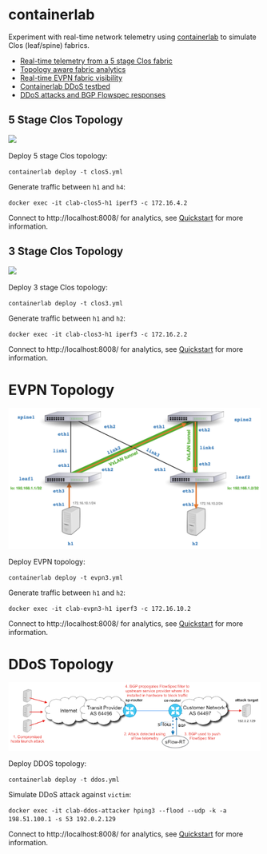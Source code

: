 # containerlab
Experiment with real-time network telemetry using [containerlab](https://containerlab.srlinux.dev/) to simulate Clos (leaf/spine) fabrics.

* [Real-time telemetry from a 5 stage Clos fabric](https://blog.sflow.com/2022/02/real-time-telemetry-from-5-stage-clos.html)
* [Topology aware fabric analytics](https://blog.sflow.com/2022/02/topology-aware-fabric-analytics.html)
* [Real-time EVPN fabric visibility](https://blog.sflow.com/2022/03/real-time-evpn-fabric-visibility.html)
* [Containerlab DDoS testbed](https://blog.sflow.com/2022/03/containerlab-ddos-testbed.html)
* [DDoS attacks and BGP Flowspec responses](https://blog.sflow.com/2022/03/ddos-attacks-and-bgp-flowspec-responses.html)

## 5 Stage Clos Topology
![](clos5.png)

Deploy 5 stage Clos topology:

`containerlab deploy -t clos5.yml`

Generate traffic between `h1` and `h4`:

`docker exec -it clab-clos5-h1 iperf3 -c 172.16.4.2`

Connect to http://localhost:8008/ for analytics, see [Quickstart](https://sflow-rt.com/intro.php) for more information.

## 3 Stage Clos Topology
![](clos3.png)

Deploy 3 stage Clos topology:

`containerlab deploy -t clos3.yml`

Generate traffic between `h1` and `h2`:

`docker exec -it clab-clos3-h1 iperf3 -c 172.16.2.2`

Connect to http://localhost:8008/ for analytics, see [Quickstart](https://sflow-rt.com/intro.php) for more information.

# EVPN Topology
<img src="evpn3.png" width="600">

Deploy EVPN topology:

`containerlab deploy -t evpn3.yml`

Generate traffic between `h1` and `h2`:

`docker exec -it clab-evpn3-h1 iperf3 -c 172.16.10.2`

Connect to http://localhost:8008/ for analytics, see [Quickstart](https://sflow-rt.com/intro.php) for more information.

# DDoS Topology
![](ddos.png)

Deploy DDOS topology:

`containerlab deploy -t ddos.yml`

Simulate DDoS attack against `victim`:

`docker exec -it clab-ddos-attacker hping3 --flood --udp -k -a 198.51.100.1 -s 53 192.0.2.129`

Connect to http://localhost:8008/ for analytics, see [Quickstart](https://sflow-rt.com/intro.php) for more information.
